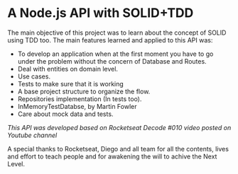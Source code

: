 # A Node.js API with SOLID+TDD

The main objective of this project was to learn about the concept of SOLID using TDD too.
The main features learned and applied to this API was:
- To develop an application when at the first moment you have to go under the problem without the concern of Database and Routes.
- Deal with entities on domain level.
- Use cases.
- Tests to make sure that it is working
- A base project structure to organize the flow.
- Repositories implementation (In tests too).
- InMemoryTestDatabse, by Martin Fowler
- Care about mock data and tests.

*This API was developed based on Rocketseat Decode #010 video posted on Youtube channel*

A special thanks to Rocketseat, Diego and all team for all the contents, lives and effort to teach people and for awakening the will to achive the Next Level.
